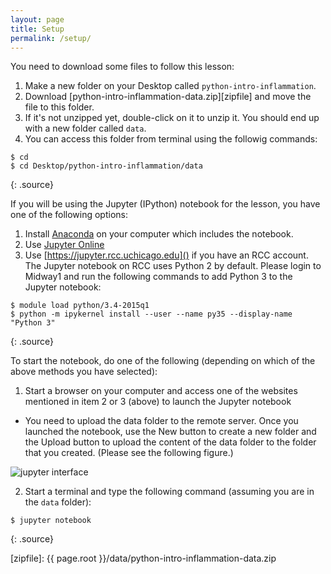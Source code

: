 ```yaml
---
layout: page
title: Setup
permalink: /setup/
---
```


You need to download some files to follow this lesson:

1. Make a new folder on your Desktop called `python-intro-inflammation`.
2. Download [python-intro-inflammation-data.zip][zipfile] and move the file to this folder.
3. If it's not unzipped yet, double-click on it to unzip it. You should end up with a new folder called `data`.
4. You can access this folder from terminal using the followig commands:

~~~
$ cd
$ cd Desktop/python-intro-inflammation/data
~~~
{: .source}

If you will be using the Jupyter (IPython) notebook for the lesson,
you have one of the following options:

1. Install [Anaconda](http://swcarpentry.github.io/workshop-template/#python) on your computer which includes the notebook.
2. Use [Jupyter Online](https://try.jupyter.org)
3. Use [https://jupyter.rcc.uchicago.edu]() if you have an RCC account. The Jupyter notebook on RCC uses Python 2 by default. Please login to Midway1 and run the following commands to add Python 3 to the Jupyter notebook:

~~~
$ module load python/3.4-2015q1
$ python -m ipykernel install --user --name py35 --display-name "Python 3"
~~~
{: .source}

To start the notebook, do one of the following (depending on which of the above methods you have selected):

1. Start a browser on your computer and access one of the websites mentioned in item 2 or 3 (above) to launch the Jupyter notebook
  * You need to upload the data folder to the remote server. Once you launched the notebook, use the New button to create a new folder and the Upload button to upload the content of the data folder to the folder that you created. (Please see the following figure.)
  
  ![jupyter interface](../fig/jupyter.jpg) 

2. Start a terminal and type the following command (assuming you are in the `data` folder):

~~~
$ jupyter notebook
~~~
{: .source}


[zipfile]: {{ page.root }}/data/python-intro-inflammation-data.zip
